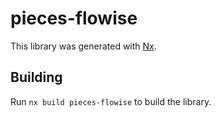 # pieces-flowise

This library was generated with [Nx](https://nx.dev).

## Building

Run `nx build pieces-flowise` to build the library.
